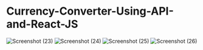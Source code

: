 # Currency-Converter-Using-API-and-React-JS
![Screenshot (23)](https://github.com/RohithKumar08/Currency-Converter-Using-API-and-React-JS/assets/90770822/e0607145-4e15-433b-b91c-e242cf5ec68d)
![Screenshot (24)](https://github.com/RohithKumar08/Currency-Converter-Using-API-and-React-JS/assets/90770822/41da3bc7-f837-4b9f-8284-6234ee1fe8bc)
![Screenshot (25)](https://github.com/RohithKumar08/Currency-Converter-Using-API-and-React-JS/assets/90770822/04fbaac3-ed2a-4d8a-ada8-c2f5052759d0)
![Screenshot (26)](https://github.com/RohithKumar08/Currency-Converter-Using-API-and-React-JS/assets/90770822/6d6fc2c3-76c6-4cf4-99dc-1e0cec2f572a)
